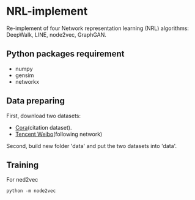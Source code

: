 # NRL-implement
Re-implement of four Network representation learning (NRL) algorithms: DeepWalk, LINE, node2vec, GraphGAN.

## Python packages requirement
* numpy
* gensim
* networkx

## Data preparing
First, download two datasets:

* [Cora](https://docs.google.com/spreadsheets/d/1WJ0-2aIhCA37Hj_-Na4umXwYqBGDWKXPeaRj0ECnLw4/edit?usp=sharing)(citation dataset).
* [Tencent Weibo](https://docs.google.com/spreadsheets/d/1F1mNarXl8u1CFICm3WufqZrWvCgPkTUqjrXJNnaDsEg/edit#gid=0)(following network)

Second, build new folder 'data' and put the two datasets into 'data'.


## Training
For ned2vec

```
python -m node2vec
```